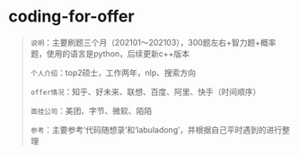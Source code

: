 # coding-for-offer

> `说明`：主要刷题三个月（202101～202103），300题左右+智力题+概率题，使用的语言是python，后续更新c++版本
>
> `个人介绍`：top2硕士，工作两年，nlp、搜索方向
>
> `offer情况`：知乎、好未来、联想、百度、阿里、快手（时间顺序）
>
> `面挂公司`：美团、字节、微软、陌陌
>
> `参考`：主要参考‘代码随想录’和‘labuladong’，并根据自己平时遇到的进行整理
